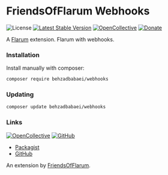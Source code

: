 # FriendsOfFlarum Webhooks

![License](https://img.shields.io/badge/license-MIT-blue.svg) [![Latest Stable Version](https://img.shields.io/packagist/v/fof/webhooks.svg)](https://packagist.org/packages/fof/webhooks) [![OpenCollective](https://img.shields.io/badge/opencollective-fof-blue.svg)](https://opencollective.com/fof/donate) [![Donate](https://img.shields.io/badge/donate-datitisev-important.svg)](https://datitisev.me/donate)

A [Flarum](http://flarum.org) extension. Flarum with webhooks.

### Installation

Install manually with composer:

```sh
composer require behzadbabaei/webhooks
```

### Updating

```sh
composer update behzadbabaei/webhooks
```

### Links

[![OpenCollective](https://img.shields.io/badge/donate-friendsofflarum-44AEE5?style=for-the-badge&logo=open-collective)](https://opencollective.com/fof/donate) [![GitHub](https://img.shields.io/badge/donate-datitisev-ea4aaa?style=for-the-badge&logo=github)](https://datitisev.me/donate/github)

- [Packagist](https://packagist.org/packages/fof/webhooks)
- [GitHub](https://github.com/friendsofflarum/webhooks)

An extension by [FriendsOfFlarum](https://github.com/FriendsOfFlarum).
